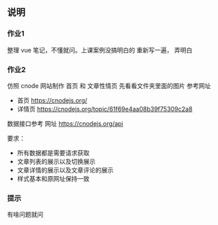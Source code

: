 ## 说明

### 作业1 
整理 vue 笔记，不懂就问。上课案例没搞明白的 重新写一遍， 弄明白

### 作业2 
仿照 cnode 网站制作 首页 和 文章性情页
先看看文件夹里面的图片
参考网址 
- 首页 https://cnodejs.org/
- 详情页 https://cnodejs.org/topic/61f69e4aa08b39f75309c2a8

数据接口参考 网址 https://cnodejs.org/api

要求：
- 所有数据都是需要请求获取
- 文章列表的展示以及切换展示
- 文章详情的展示以及文章评论的展示
- 样式基本和原网址保持一致

### 提示
有啥问题就问